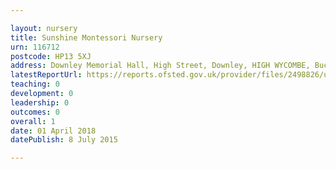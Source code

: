 ```yaml
---

layout: nursery
title: Sunshine Montessori Nursery
urn: 116712
postcode: HP13 5XJ
address: Downley Memorial Hall, High Street, Downley, HIGH WYCOMBE, Buckinghamshire, HP13 5XJ
latestReportUrl: https://reports.ofsted.gov.uk/provider/files/2498826/urn/116712.pdf
teaching: 0
development: 0
leadership: 0
outcomes: 0
overall: 1
date: 01 April 2018 
datePublish: 8 July 2015

---
```

